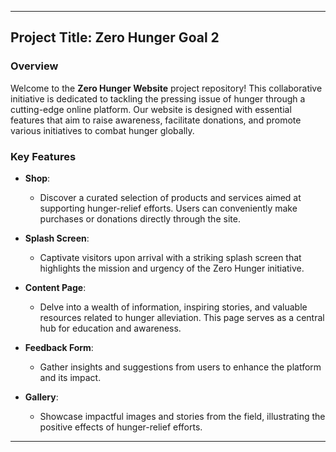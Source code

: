 

---

## Project Title: Zero Hunger Goal 2

### Overview
Welcome to the **Zero Hunger Website** project repository! This collaborative initiative is dedicated to tackling the pressing issue of hunger through a cutting-edge online platform. Our website is designed with essential features that aim to raise awareness, facilitate donations, and promote various initiatives to combat hunger globally.

### Key Features

- **Shop**: 
  - Discover a curated selection of products and services aimed at supporting hunger-relief efforts. Users can conveniently make purchases or donations directly through the site.

- **Splash Screen**: 
  - Captivate visitors upon arrival with a striking splash screen that highlights the mission and urgency of the Zero Hunger initiative.

- **Content Page**: 
  - Delve into a wealth of information, inspiring stories, and valuable resources related to hunger alleviation. This page serves as a central hub for education and awareness.

- **Feedback Form**: 
  - Gather insights and suggestions from users to enhance the platform and its impact.

- **Gallery**: 
  - Showcase impactful images and stories from the field, illustrating the positive effects of hunger-relief efforts.

---



